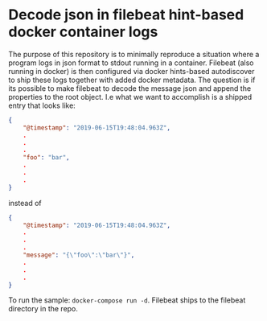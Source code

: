 # Decode json in filebeat hint-based docker container logs

The purpose of this repository is to minimally reproduce a situation where a program logs in json format to stdout running in a container. Filebeat (also running in docker) is then configured via docker hints-based autodiscover to ship these logs together with added docker metadata. 
The question is if its possible to make filebeat to decode the message json and append the properties to the root object. I.e what we want to accomplish is a shipped entry that looks like:
```json
{
    "@timestamp": "2019-06-15T19:48:04.963Z",
    .
    .
    .
    "foo": "bar",
    .
    .
    .
}

```
instead of
```json
{
    "@timestamp": "2019-06-15T19:48:04.963Z",
    .
    .
    .
    "message": "{\"foo\":\"bar\"}",
    .
    .
    .
}

```

To run the sample: `docker-compose run -d`. Filebeat ships to the filebeat directory in the repo.
